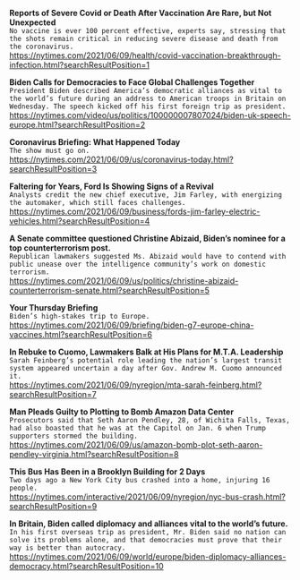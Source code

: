 **Reports of Severe Covid or Death After Vaccination Are Rare, but Not Unexpected**\
`No vaccine is ever 100 percent effective, experts say, stressing that the shots remain critical in reducing severe disease and death from the coronavirus.`\
https://nytimes.com/2021/06/09/health/covid-vaccination-breakthrough-infection.html?searchResultPosition=1

**Biden Calls for Democracies to Face Global Challenges Together**\
`President Biden described America’s democratic alliances as vital to the world’s future during an address to American troops in Britain on Wednesday. The speech kicked off his first foreign trip as president.`\
https://nytimes.com/video/us/politics/100000007807024/biden-uk-speech-europe.html?searchResultPosition=2

**Coronavirus Briefing: What Happened Today**\
`The show must go on.`\
https://nytimes.com/2021/06/09/us/coronavirus-today.html?searchResultPosition=3

**Faltering for Years, Ford Is Showing Signs of a Revival**\
`Analysts credit the new chief executive, Jim Farley, with energizing the automaker, which still faces challenges.`\
https://nytimes.com/2021/06/09/business/fords-jim-farley-electric-vehicles.html?searchResultPosition=4

**A Senate committee questioned Christine Abizaid, Biden’s nominee for a top counterterrorism post.**\
`Republican lawmakers suggested Ms. Abizaid would have to contend with public unease over the intelligence community’s work on domestic terrorism.`\
https://nytimes.com/2021/06/09/us/politics/christine-abizaid-counterterrorism-senate.html?searchResultPosition=5

**Your Thursday Briefing**\
`Biden’s high-stakes trip to Europe.`\
https://nytimes.com/2021/06/09/briefing/biden-g7-europe-china-vaccines.html?searchResultPosition=6

**In Rebuke to Cuomo, Lawmakers Balk at His Plans for M.T.A. Leadership**\
`Sarah Feinberg’s potential role leading the nation’s largest transit system appeared uncertain a day after Gov. Andrew M. Cuomo announced it.`\
https://nytimes.com/2021/06/09/nyregion/mta-sarah-feinberg.html?searchResultPosition=7

**Man Pleads Guilty to Plotting to Bomb Amazon Data Center**\
`Prosecutors said that Seth Aaron Pendley, 28, of Wichita Falls, Texas, had also boasted that he was at the Capitol on Jan. 6 when Trump supporters stormed the building.`\
https://nytimes.com/2021/06/09/us/amazon-bomb-plot-seth-aaron-pendley-virginia.html?searchResultPosition=8

**This Bus Has Been in a Brooklyn Building for 2 Days**\
`Two days ago a New York City bus crashed into a home, injuring 16 people. `\
https://nytimes.com/interactive/2021/06/09/nyregion/nyc-bus-crash.html?searchResultPosition=9

**In Britain, Biden called diplomacy and alliances vital to the world’s future.**\
`In his first overseas trip as president, Mr. Biden said no nation can solve its problems alone, and that democracies must prove that their way is better than autocracy.`\
https://nytimes.com/2021/06/09/world/europe/biden-diplomacy-alliances-democracy.html?searchResultPosition=10

